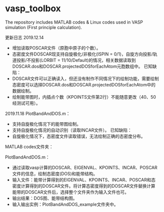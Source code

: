 # vasp_toolbox

The repository includes MATLAB codes & Linux codes used in VASP simulation (First principle calculation).

更新日志
2019.12.14
- 增加读取POSCAR文件（原胞中原子的个数）。
- 态密度文件DOSCAR现支持自旋极化/非极化(ISPIN  = 0/1)，自旋方向投影/轨道投影/不投影(LORBIT = 11/10/Default)的情况，相关数据读取到DOSCAR.dos和DOSCAR.projectedDOSforEachAtom元胞数组中。
已知缺陷：
- DOSCAR文件可以正确读入，但还没有制作不同情况下的绘制功能，需要绘制态密度可以选择DOSCAR.dos和DOSCAR.projectedDOSforEachAtom中的数据绘制。
- 绘制能带图时，内插点个数（KPOINTS文件第2行）不能随意更改（40、50经测试可用）。

2019.11.18
PlotBandAndDOS.m：
- 支持自旋极化情况下的能带图绘制。
- 支持自旋极化情况的自动识别（读取INCAR文件）。
已知缺陷：
- 自旋极化情况下，态密度文件读取错误，无法绘制正确的态密度分布。

MATLAB codes文件夹：

PlotBandAndDOS.m：
- 通过读取vasp计算的DOSCAR、EIGENVAL、KPOINTS、INCAR、POSCAR文件的信息，绘制态密度(DOS)和能带结构。
- 输入文件：能带计算得到的EIGENVAL、KPOINTS、INCAR、POSCAR和态密度计算得到的DOSCAR文件。将计算态密度得到的DOSCAR文件替换计算能带的DOSCAR文件后，选择整个文件夹作为输入文件也可。
- 输出结果：DOS图、能带结构图。
- 输入输出实例：PlotBandAndDOS_example文件夹中。
